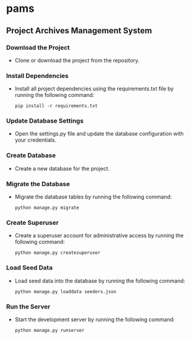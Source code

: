 # pams

## Project Archives Management System

### Download the Project

- Clone or download the project from the repository.

### Install Dependencies

- Install all project dependencies using the requirements.txt file by running the following command:

    ```
    pip install -r requirements.txt
    ```

### Update Database Settings

- Open the settings.py file and update the database configuration with your credentials.

### Create Database

- Create a new database for the project.

### Migrate the Database

- Migrate the database tables by running the following command:

    ```
    python manage.py migrate
    ```

### Create Superuser

- Create a superuser account for administrative access by running the following command:

    ```
    python manage.py createsuperuser
    ```

### Load Seed Data

- Load seed data into the database by running the following command:

    ```
    python manage.py loaddata seeders.json
    ```

### Run the Server

- Start the development server by running the following command:

    ```
    python manage.py runserver
    ```

